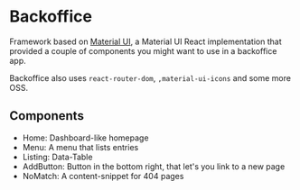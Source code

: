 # Backoffice

Framework based on [Material UI](https://material-ui-next.com), a Material UI
React implementation that provided a couple of components you might want to use
in a backoffice app.

Backoffice also uses `react-router-dom`, `,material-ui-icons` and some more OSS.

## Components

* Home: Dashboard-like homepage
* Menu: A menu that lists entries
* Listing: Data-Table
* AddButton: Button in the bottom right, that let's you link to a new page
* NoMatch: A content-snippet for 404 pages
